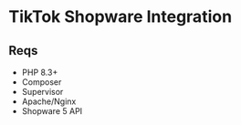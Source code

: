 # TikTok Shopware Integration

## Reqs

- PHP 8.3+
- Composer
- Supervisor
- Apache/Nginx
- Shopware 5 API

